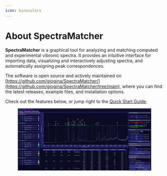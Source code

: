 ```yaml
---
icon: binoculars
---
```


# About SpectraMatcher

**SpectraMatcher** is a graphical tool for analyzing and matching computed and experimental vibronic spectra. It provides an intuitive interface for importing data, visualizing and interactively adjusting spectra, and automatically assigning peak correspondences.

The software is open source and actively maintained on [https://github.com/giogina/SpectraMatcher/](https://github.com/giogina/SpectraMatcher/tree/main), where you can find the latest releases, example files, and installation options.

Check out the features below, or jump right to the [Quick Start Guide](quickstart.md).

<figure><img src=".gitbook/assets/screenshot.png" alt="SpectraMatcher Screenshot"><figcaption></figcaption></figure>
